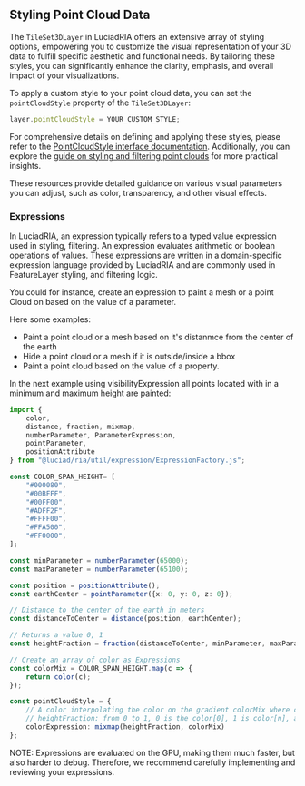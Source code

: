 ## Styling Point Cloud Data

The `TileSet3DLayer` in LuciadRIA offers an extensive array of styling options, empowering you to customize the visual representation of your 3D data to fulfill specific aesthetic and functional needs. By tailoring these styles, you can significantly enhance the clarity, emphasis, and overall impact of your visualizations.

To apply a custom style to your point cloud data, you can set the `pointCloudStyle` property of the `TileSet3DLayer`:

```typescript
layer.pointCloudStyle = YOUR_CUSTOM_STYLE;
```

For comprehensive details on defining and applying these styles, please refer to the [PointCloudStyle interface documentation](https://dev.luciad.com/portal/productDocumentation/LuciadRIA/docs/reference/LuciadRIA/interfaces/_luciad_ria_view_style_PointCloudStyle.PointCloudStyle.html). Additionally, you can explore the [guide on styling and filtering point clouds](https://dev.luciad.com/portal/productDocumentation/LuciadRIA/docs/articles/howto/ogc3dtiles/styling_filtering_point_clouds.html?subcategory=ria_hspc) for more practical insights.

These resources provide detailed guidance on various visual parameters you can adjust, such as color, transparency, and other visual effects.



### Expressions

In LuciadRIA, an expression typically refers to a typed value expression used in styling, filtering. An expression evaluates arithmetic or boolean operations of values. These expressions are written in a domain-specific expression language provided by LuciadRIA and are commonly used in FeatureLayer styling, and filtering logic.

You could for instance, create an expression to paint a mesh or a point Cloud on based on the value of a parameter.

Here some examples:

- Paint a point cloud or a mesh based on it's distanmce from the center of the earth
- Hide a point cloud or a mesh if it is outside/inside a bbox
- Paint a point cloud based on the value of a property.

In the next example using visibilityExpression all points located with in a minimum and maximum height are painted:
```Typescript
import {
    color,
    distance, fraction, mixmap,
    numberParameter, ParameterExpression,
    pointParameter,
    positionAttribute
} from "@luciad/ria/util/expression/ExpressionFactory.js";

const COLOR_SPAN_HEIGHT= [
    "#000080", 
    "#00BFFF", 
    "#00FF00", 
    "#ADFF2F", 
    "#FFFF00", 
    "#FFA500", 
    "#FF0000", 
];

const minParameter = numberParameter(65000);
const maxParameter = numberParameter(65100);

const position = positionAttribute();
const earthCenter = pointParameter({x: 0, y: 0, z: 0});

// Distance to the center of the earth in meters
const distanceToCenter = distance(position, earthCenter);

// Returns a value 0, 1 
const heightFraction = fraction(distanceToCenter, minParameter, maxParameter);

// Create an array of color as Expressions
const colorMix = COLOR_SPAN_HEIGHT.map(c => {
    return color(c);
});

const pointCloudStyle = {
    // A color interpolating the color on the gradient colorMix where colorMix in an array of color expressions
    // heightFraction: from 0 to 1, 0 is the color[0], 1 is color[n], any value in between the color is interpolated in the gradient
    colorExpression: mixmap(heightFraction, colorMix)
};
```

NOTE: Expressions are evaluated on the GPU, making them much faster, but also harder to debug. Therefore, we recommend carefully implementing and reviewing your expressions.


